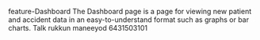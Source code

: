 feature-Dashboard
The Dashboard page is a page for viewing new patient and accident data in an easy-to-understand format such as graphs or bar charts.
Talk rukkun maneeyod 6431503101